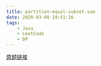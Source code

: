 ```yaml
---
title: partition-equal-subset-sum
date: 2020-03-08 19:51:16
tags:
	- Java 
	- LeetCode
	- DP
---
```


[原题链接](https://leetcode-cn.com/problems/partition-equal-subset-sum/)

